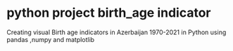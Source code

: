 # python project birth_age indicator
Creating visual Birth age indicators in Azerbaijan 1970-2021 in Python using pandas ,numpy and matplotlib
